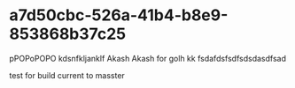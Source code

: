 # a7d50cbc-526a-41b4-b8e9-853868b37c25
pPOPoPOPO
kdsnfkljanklf
Akash
Akash for golh
kk
fsdafdsfsdfsdsdasdfsad

test for build current to masster 